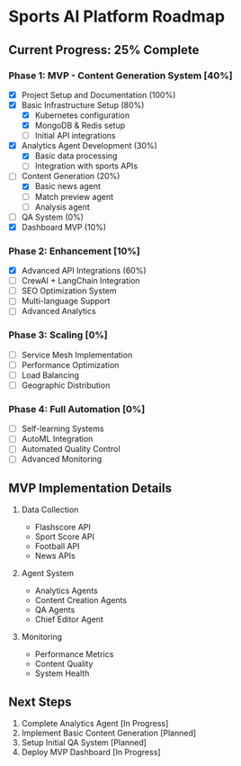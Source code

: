 # Sports AI Platform Roadmap

## Current Progress: 25% Complete

### Phase 1: MVP - Content Generation System [40%]
- [x] Project Setup and Documentation (100%)
- [x] Basic Infrastructure Setup (80%)
  - [x] Kubernetes configuration
  - [x] MongoDB & Redis setup
  - [ ] Initial API integrations
- [x] Analytics Agent Development (30%)
  - [x] Basic data processing
  - [ ] Integration with sports APIs
- [ ] Content Generation (20%)
  - [x] Basic news agent
  - [ ] Match preview agent
  - [ ] Analysis agent
- [ ] QA System (0%)
- [x] Dashboard MVP (10%)

### Phase 2: Enhancement [10%]
- [x] Advanced API Integrations (60%)
- [ ] CrewAI + LangChain Integration
- [ ] SEO Optimization System
- [ ] Multi-language Support
- [ ] Advanced Analytics

### Phase 3: Scaling [0%]
- [ ] Service Mesh Implementation
- [ ] Performance Optimization
- [ ] Load Balancing
- [ ] Geographic Distribution

### Phase 4: Full Automation [0%]
- [ ] Self-learning Systems
- [ ] AutoML Integration
- [ ] Automated Quality Control
- [ ] Advanced Monitoring

## MVP Implementation Details
1. Data Collection
   - Flashscore API
   - Sport Score API
   - Football API
   - News APIs

2. Agent System
   - Analytics Agents
   - Content Creation Agents
   - QA Agents
   - Chief Editor Agent

3. Monitoring
   - Performance Metrics
   - Content Quality
   - System Health

## Next Steps
1. Complete Analytics Agent [In Progress]
2. Implement Basic Content Generation [Planned]
3. Setup Initial QA System [Planned]
4. Deploy MVP Dashboard [In Progress]
